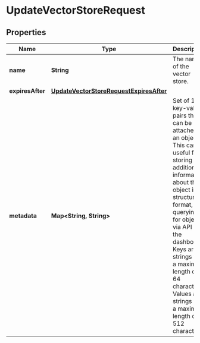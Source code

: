 

# UpdateVectorStoreRequest


## Properties

| Name | Type | Description | Notes |
|------------ | ------------- | ------------- | -------------|
|**name** | **String** | The name of the vector store. |  [optional] |
|**expiresAfter** | [**UpdateVectorStoreRequestExpiresAfter**](UpdateVectorStoreRequestExpiresAfter.md) |  |  [optional] |
|**metadata** | **Map&lt;String, String&gt;** | Set of 16 key-value pairs that can be attached to an object. This can be useful for storing additional information about the object in a structured format, and querying for objects via API or the dashboard.  Keys are strings with a maximum length of 64 characters. Values are strings with a maximum length of 512 characters.  |  [optional] |




